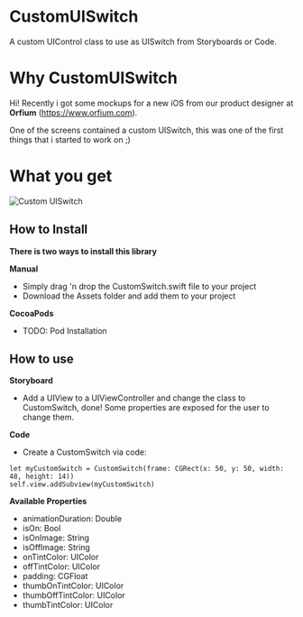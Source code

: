 # CustomUISwitch
A custom UIControl class to use as UISwitch from Storyboards or Code.

# Why CustomUISwitch

Hi! Recently i got some mockups for a new iOS from our product designer at **Orfium** (https://www.orfium.com). 

One of the screens contained a custom UISwitch, this was one of the first things that i started to work on ;)

# What you get
![Custom UISwitch](https://imgur.com/DTfyxYZ.png)


## How to Install


**There is two ways to install this library**

**Manual**
- Simply drag 'n drop the CustomSwitch.swift file to your project
- Download the Assets folder and add them to your project

**CocoaPods**

- TODO: Pod Installation


## How to use

**Storyboard**

- Add a UIView to a UIViewController and change the class to CustomSwitch, done! Some properties are exposed for the user to change them.

**Code**

- Create a CustomSwitch via code:
```
let myCustomSwitch = CustomSwitch(frame: CGRect(x: 50, y: 50, width: 48, height: 14))
self.view.addSubview(myCustomSwitch)
```


**Available Properties**

- animationDuration: Double 
- isOn: Bool
- isOnImage: String 
- isOffImage: String
- onTintColor: UIColor
- offTintColor: UIColor
- padding: CGFloat
- thumbOnTintColor: UIColor
- thumbOffTintColor: UIColor
- thumbTintColor: UIColor
